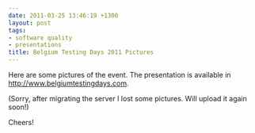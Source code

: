 ```yaml
---
date: 2011-03-25 13:46:19 +1300
layout: post
tags:
- software quality
- presentations
title: Belgium Testing Days 2011 Pictures
---
```


Here are some pictures of the event. The presentation is available in <a title="Belgium Testing Days" href="http://www.belgiumtestingdays.com">http://www.belgiumtestingdays.com</a>.

(Sorry, after migrating the server I lost some pictures. Will upload it again soon!)

Cheers!
